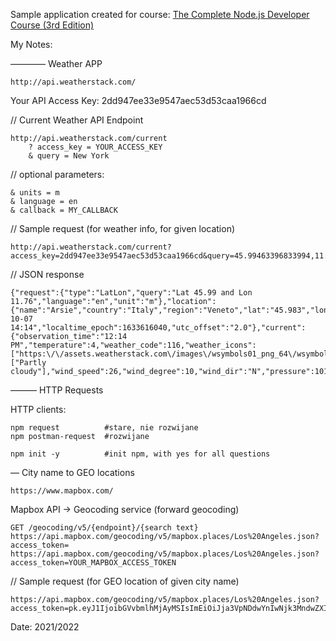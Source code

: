 Sample application created for course: 
[The Complete Node.js Developer Course (3rd Edition)](https://www.udemy.com/course/the-complete-nodejs-developer-course-2/?couponCode=SKILLS4SALEB)

My Notes:

———— Weather APP
```
http://api.weatherstack.com/
```
Your API Access Key: 2dd947ee33e9547aec53d53caa1966cd

// Current Weather API Endpoint

```
http://api.weatherstack.com/current
    ? access_key = YOUR_ACCESS_KEY
    & query = New York
``` 
// optional parameters: 

    & units = m
    & language = en
    & callback = MY_CALLBACK

// Sample request (for weather info, for given location)

```
http://api.weatherstack.com/current?access_key=2dd947ee33e9547aec53d53caa1966cd&query=45.99463396833994,11.760466703214213
```

// JSON response

```
{"request":{"type":"LatLon","query":"Lat 45.99 and Lon 11.76","language":"en","unit":"m"},"location":{"name":"Arsie","country":"Italy","region":"Veneto","lat":"45.983","lon":"11.750","timezone_id":"Europe\/Rome","localtime":"2021-10-07 14:14","localtime_epoch":1633616040,"utc_offset":"2.0"},"current":{"observation_time":"12:14 PM","temperature":4,"weather_code":116,"weather_icons":["https:\/\/assets.weatherstack.com\/images\/wsymbols01_png_64\/wsymbol_0002_sunny_intervals.png"],"weather_descriptions":["Partly cloudy"],"wind_speed":26,"wind_degree":10,"wind_dir":"N","pressure":1019,"precip":0.1,"humidity":56,"cloudcover":50,"feelslike":4,"uv_index":3,"visibility":10,"is_day":"yes"}}
```

——— HTTP Requests

HTTP clients:
```
npm request          #stare, nie rozwijane
npm postman-request  #rozwijane

npm init -y          #init npm, with yes for all questions
```
— City name to GEO locations
```
https://www.mapbox.com/
```
Mapbox API
-> Geocoding service (forward geocoding)

```
GET /geocoding/v5/{endpoint}/{search text}
https://api.mapbox.com/geocoding/v5/mapbox.places/Los%20Angeles.json?access_token=
https://api.mapbox.com/geocoding/v5/mapbox.places/Los%20Angeles.json?access_token=YOUR_MAPBOX_ACCESS_TOKEN
```
// Sample request (for GEO location of given city name)
```
https://api.mapbox.com/geocoding/v5/mapbox.places/Los%20Angeles.json?access_token=pk.eyJ1IjoibGVvbmlhMjAyMSIsImEiOiJja3VpNDdwYnIwNjk3MndwZXIzeGN5MGZiIn0.AQ89_QoaFbEcMliXUAUGvQ
```

Date: 2021/2022
